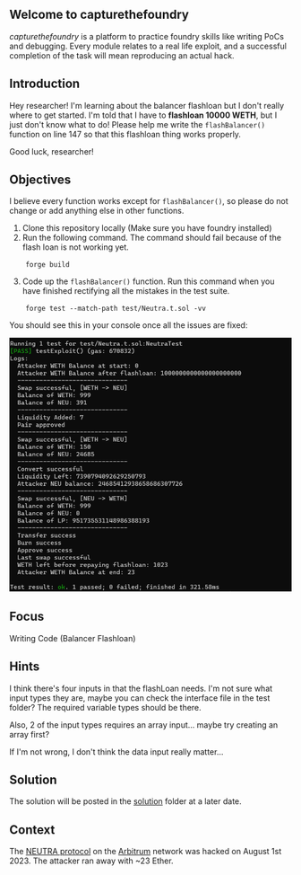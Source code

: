 ## Welcome to capturethefoundry

_capturethefoundry_ is a platform to practice foundry skills like writing PoCs and debugging. Every module relates to a real life exploit, and a successful completion of the task will mean reproducing an actual hack.

## Introduction

Hey researcher! I'm learning about the balancer flashloan but I don't really where to get started. I'm told that I have to **flashloan 10000 WETH**, but I just don't know what to do! Please help me write the `flashBalancer()` function on line 147 so that this flashloan thing works properly.

Good luck, researcher!

## Objectives

I believe every function works except for `flashBalancer()`, so please do not change or add anything else in other functions. 

1. Clone this repository locally (Make sure you have foundry installed)
2. Run the following command. The command should fail because of the flash loan is not working yet.  

```
    forge build
```
3. Code up the `flashBalancer()` function. Run this command when you have finished rectifying all the mistakes in the test suite.

```
    forge test --match-path test/Neutra.t.sol -vv
```

You should see this in your console once all the issues are fixed:

![Sucessful Test](images/neutra.png)

## Focus

Writing Code (Balancer Flashloan)

## Hints

I think there's four inputs in that the flashLoan needs. I'm not sure what input types they are, maybe you can check the interface file in the test folder? The required variable types should be there. 

Also, 2 of the input types requires an array input... maybe try creating an array first?

If I'm not wrong, I don't think the data input really matter...

## Solution

The solution will be posted in the [solution](https://github.com/capturethefoundry/neutra/tree/main/solution/success.sol) folder at a later date.

## Context

The [NEUTRA protocol](https://twitter.com/phalcon_xyz/status/1686654241111429120) on the [Arbitrum](https://arbiscan.io/tx/0x6301d4c9f7ac1c96a65e83be6ea2fff5000f0b1939ad24955e40890bd9fe6122) network was hacked on August 1st 2023. The attacker ran away with ~23 Ether.

